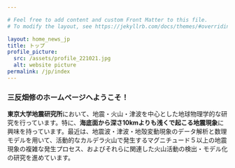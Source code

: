 ```yaml
---

# Feel free to add content and custom Front Matter to this file.
# To modify the layout, see https://jekyllrb.com/docs/themes/#overriding-theme-defaults

layout: home_news_jp
title: トップ
profile_picture:
  src: /assets/profile_221021.jpg
  alt: website picture
permalink: /jp/index
---
```

### **三反畑修のホームページへようこそ！**

**東京大学地震研究所**において、地震・火山・津波を中心とした地球物理学的な研究を行っています。特に、**海底面から深さ10kmよりも浅くで起こる地震現象**に興味を持っています。最近は、地震波・津波・地殻変動現象のデータ解析と数理モデルを用いて、活動的なカルデラ火山で発生するマグニチュード５以上の地震現象の複雑な発生プロセス、およびそれらに関連した火山活動の検出・モデル化の研究を進めています。
<br/>
